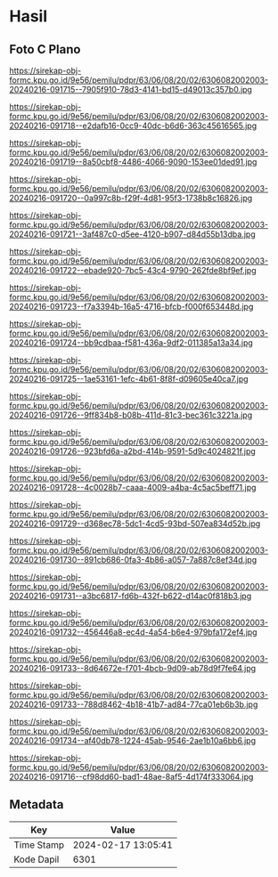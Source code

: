 # Hasil

## Foto C Plano

https://sirekap-obj-formc.kpu.go.id/9e56/pemilu/pdpr/63/06/08/20/02/6306082002003-20240216-091715--7905f910-78d3-4141-bd15-d49013c357b0.jpg

https://sirekap-obj-formc.kpu.go.id/9e56/pemilu/pdpr/63/06/08/20/02/6306082002003-20240216-091718--e2dafb16-0cc9-40dc-b6d6-363c45616565.jpg

https://sirekap-obj-formc.kpu.go.id/9e56/pemilu/pdpr/63/06/08/20/02/6306082002003-20240216-091719--8a50cbf8-4486-4066-9090-153ee01ded91.jpg

https://sirekap-obj-formc.kpu.go.id/9e56/pemilu/pdpr/63/06/08/20/02/6306082002003-20240216-091720--0a997c8b-f29f-4d81-95f3-1738b8c16826.jpg

https://sirekap-obj-formc.kpu.go.id/9e56/pemilu/pdpr/63/06/08/20/02/6306082002003-20240216-091721--3af487c0-d5ee-4120-b907-d84d55b13dba.jpg

https://sirekap-obj-formc.kpu.go.id/9e56/pemilu/pdpr/63/06/08/20/02/6306082002003-20240216-091722--ebade920-7bc5-43c4-9790-262fde8bf9ef.jpg

https://sirekap-obj-formc.kpu.go.id/9e56/pemilu/pdpr/63/06/08/20/02/6306082002003-20240216-091723--f7a3394b-16a5-4716-bfcb-f000f653448d.jpg

https://sirekap-obj-formc.kpu.go.id/9e56/pemilu/pdpr/63/06/08/20/02/6306082002003-20240216-091724--bb9cdbaa-f581-436a-9df2-011385a13a34.jpg

https://sirekap-obj-formc.kpu.go.id/9e56/pemilu/pdpr/63/06/08/20/02/6306082002003-20240216-091725--1ae53161-1efc-4b61-8f8f-d09605e40ca7.jpg

https://sirekap-obj-formc.kpu.go.id/9e56/pemilu/pdpr/63/06/08/20/02/6306082002003-20240216-091726--9ff834b8-b08b-411d-81c3-bec361c3221a.jpg

https://sirekap-obj-formc.kpu.go.id/9e56/pemilu/pdpr/63/06/08/20/02/6306082002003-20240216-091726--923bfd6a-a2bd-414b-9591-5d9c4024821f.jpg

https://sirekap-obj-formc.kpu.go.id/9e56/pemilu/pdpr/63/06/08/20/02/6306082002003-20240216-091728--4c0028b7-caaa-4009-a4ba-4c5ac5beff71.jpg

https://sirekap-obj-formc.kpu.go.id/9e56/pemilu/pdpr/63/06/08/20/02/6306082002003-20240216-091729--d368ec78-5dc1-4cd5-93bd-507ea834d52b.jpg

https://sirekap-obj-formc.kpu.go.id/9e56/pemilu/pdpr/63/06/08/20/02/6306082002003-20240216-091730--891cb686-0fa3-4b86-a057-7a887c8ef34d.jpg

https://sirekap-obj-formc.kpu.go.id/9e56/pemilu/pdpr/63/06/08/20/02/6306082002003-20240216-091731--a3bc6817-fd6b-432f-b622-d14ac0f818b3.jpg

https://sirekap-obj-formc.kpu.go.id/9e56/pemilu/pdpr/63/06/08/20/02/6306082002003-20240216-091732--456446a8-ec4d-4a54-b6e4-979bfa172ef4.jpg

https://sirekap-obj-formc.kpu.go.id/9e56/pemilu/pdpr/63/06/08/20/02/6306082002003-20240216-091733--8d64672e-f701-4bcb-9d09-ab78d9f7fe64.jpg

https://sirekap-obj-formc.kpu.go.id/9e56/pemilu/pdpr/63/06/08/20/02/6306082002003-20240216-091733--788d8462-4b18-41b7-ad84-77ca01eb6b3b.jpg

https://sirekap-obj-formc.kpu.go.id/9e56/pemilu/pdpr/63/06/08/20/02/6306082002003-20240216-091734--af40db78-1224-45ab-9546-2ae1b10a6bb6.jpg

https://sirekap-obj-formc.kpu.go.id/9e56/pemilu/pdpr/63/06/08/20/02/6306082002003-20240216-091716--cf98dd60-bad1-48ae-8af5-4d174f333064.jpg


## Metadata

| Key        | Value               |
| ---------- | ------------------- |
| Time Stamp | 2024-02-17 13:05:41 |
| Kode Dapil | 6301                |



